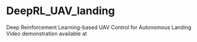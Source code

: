 # DeepRL_UAV_landing
Deep Reinforcement Learning-based UAV Control for Autonomous Landing  
Video demonstration available at 
